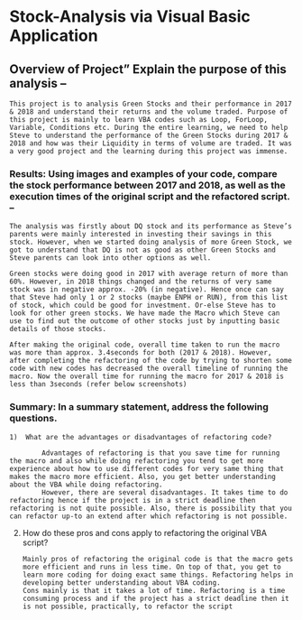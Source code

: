 

# Stock-Analysis via Visual Basic Application

## Overview of Project” Explain the purpose of this analysis – 


	This project is to analysis Green Stocks and their performance in 2017 & 2018 and understand their returns and the volume traded. Purpose of this project is mainly to learn VBA codes such as Loop, ForLoop, Variable, Conditions etc. During the entire learning, we need to help Steve to understand the performance of the Green Stocks during 2017 & 2018 and how was their Liquidity in terms of volume are traded. It was a very good project and the learning during this project was immense.

### Results: Using images and examples of your code, compare the stock performance between 2017 and 2018, as well as the execution times of the original script and the refactored script. – 

	The analysis was firstly about DQ stock and its performance as Steve’s parents were mainly interested in investing their savings in this stock. However, when we started doing analysis of more Green Stock, we got to understand that DQ is not as good as other Green Stocks and Steve parents can look into other options as well. 

	Green stocks were doing good in 2017 with average return of more than 60%. However, in 2018 things changed and the returns of very same stock was in negative approx. -20% (in negative). Hence once can say that Steve had only 1 or 2 stocks (maybe ENPH or RUN), from this list of stock, which could be good for investment. Or-else Steve has to look for other green stocks. We have made the Macro which Steve can use to find out the outcome of other stocks just by inputting basic details of those stocks.

	After making the original code, overall time taken to run the macro was more than approx. 3.4seconds for both (2017 & 2018). However, after completing the refactoring of the code by trying to shorten some code with new codes has decreased the overall timeline of running the macro. Now the overall time for running the macro for 2017 & 2018 is less than 3seconds (refer below screenshots)
 

 







### Summary: In a summary statement, address the following questions.
	1)	What are the advantages or disadvantages of refactoring code?
	
			Advantages of refactoring is that you save time for running the macro and also while doing refactoring you tend to get more experience about how to use different codes for very same thing that makes the macro more efficient. Also, you get better understanding about the VBA while doing refactoring.
			However, there are several disadvantages. It takes time to do refactoring hence if the project is in a strict deadline then refactoring is not quite possible. Also, there is possibility that you can refactor up-to an extend after which refactoring is not possible.

2)	How do these pros and cons apply to refactoring the original VBA script?
		
		Mainly pros of refactoring the original code is that the macro gets more efficient and runs in less time. On top of that, you get to learn more coding for doing exact same things. Refactoring helps in developing better understanding about VBA coding. 
		Cons mainly is that it takes a lot of time. Refactoring is a time consuming process and if the project has a strict deadline then it is not possible, practically, to refactor the script
